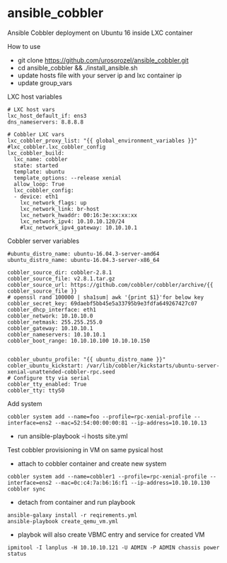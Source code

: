 # ansible_cobbler
Ansible Cobbler deployment on Ubuntu 16 inside LXC container

How to use
* git clone https://github.com/urosorozel/ansible_cobbler.git
* cd ansible_cobbler && ./install_ansible.sh
* update hosts file with your server ip and lxc container ip
* update group_vars

LXC host variables
```
# LXC host vars
lxc_host_default_if: ens3
dns_nameservers: 8.8.8.8

# Cobbler LXC vars
lxc_cobbler_proxy_list: "{{ global_environment_variables }}"
#lxc_cobbler.lxc_cobbler_config
lxc_cobbler_build:
  lxc_name: cobbler
  state: started
  template: ubuntu
  template_options: --release xenial
  allow_loop: True
  lxc_cobbler_config:
  - device: eth1
    lxc_network_flags: up
    lxc_network_link: br-host
    lxc_network_hwaddr: 00:16:3e:xx:xx:xx
    lxc_network_ipv4: 10.10.10.120/24
    #lxc_network_ipv4_gateway: 10.10.10.1
```

Cobbler server variables
```
#ubuntu_distro_name: ubuntu-16.04.3-server-amd64
ubuntu_distro_name: ubuntu-16.04.3-server-x86_64

cobbler_source_dir: cobbler-2.8.1
cobbler_source_file: v2.8.1.tar.gz
cobbler_source_url: https://github.com/cobbler/cobbler/archive/{{ cobbler_source_file }}
# openssl rand 100000 | sha1sum| awk '{print $1}'for below key
cobbler_secret_key: 69daebf5bb45e5a33795b9e3fdfa649267427c07
cobbler_dhcp_interface: eth1
cobbler_network: 10.10.10.0
cobbler_netmask: 255.255.255.0
cobbler_gateway: 10.10.10.1
cobbler_nameservers: 10.10.10.1
cobbler_boot_range: 10.10.10.100 10.10.10.150


cobbler_ubuntu_profile: "{{ ubuntu_distro_name }}"
cobler_ubuntu_kickstart: /var/lib/cobbler/kickstarts/ubuntu-server-xenial-unattended-cobbler-rpc.seed
# Configure tty via serial
cobbler_tty_enabled: True
cobbler_tty: ttyS0
``` 

Add system

```
cobbler system add --name=foo --profile=rpc-xenial-profile --interface=ens2 --mac=52:54:00:00:00:81 --ip-address=10.10.10.13
```
* run ansible-playbook -i hosts site.yml

Test cobbler provisioning in VM on same pysical host

* attach to cobbler container and create new system
```
cobbler system add --name=cobbler1 --profile=rpc-xenial-profile --interface=ens2 --mac=0c:c4:7a:b6:16:f1 --ip-address=10.10.10.130
cobbler sync
```

* detach from container and run playbook
```
ansible-galaxy install -r reqirements.yml
ansible-playbook create_qemu_vm.yml
```

* playbok will also create VBMC entry and service for created VM
```
ipmitool -I lanplus -H 10.10.10.121 -U ADMIN -P ADMIN chassis power status
```

